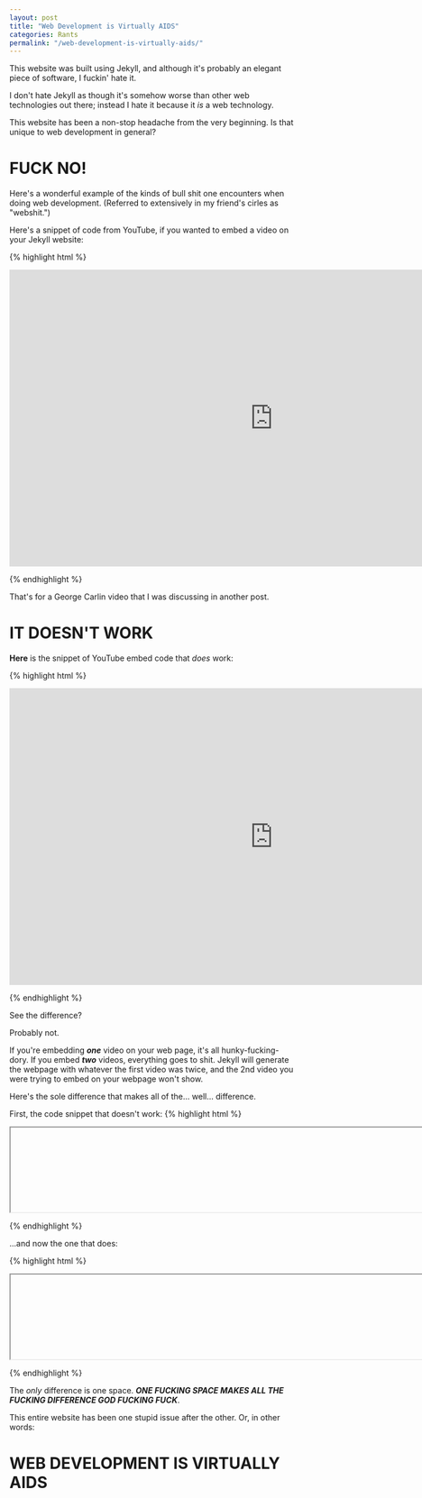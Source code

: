 ```yaml
---
layout: post
title: "Web Development is Virtually AIDS"
categories: Rants
permalink: "/web-development-is-virtually-aids/"
---
```


This website was built using Jekyll, and although it's probably an elegant piece of software, I fuckin' hate it.

I don't hate Jekyll as though it's somehow worse than other web technologies out there; instead I hate it because it _is_ a web technology.

This website has been a non-stop headache from the very beginning. Is that unique to web development in general?

# FUCK NO!

Here's a wonderful example of the kinds of bull shit one encounters when doing web development. (Referred to extensively in my friend's cirles as "webshit.")

Here's a snippet of code from YouTube, if you wanted to embed a video on your Jekyll website:

{% highlight html %}

<iframe width="933" height="527" src="https://www.youtube.com/embed/fwMukKqx-Os" title="George Carlin  About Rape" frameborder="0" allow="accelerometer; autoplay; clipboard-write; encrypted-media; gyroscope; picture-in-picture" allowfullscreen></iframe>

{% endhighlight %}

That's for a George Carlin video that I was discussing in another post.

# IT DOESN'T WORK

**Here** is the snippet of YouTube embed code that _does_ work:

{% highlight html %}

<iframe width="933" height="527" src="https://www.youtube.com/embed/fwMukKqx-Os" title="George Carlin  About Rape" frameborder="0" allow="accelerometer; autoplay; clipboard-write; encrypted-media; gyroscope; picture-in-picture" allowfullscreen> </iframe>

{% endhighlight %}

See the difference?

Probably not.

If you're embedding ***one*** video on your web page, it's all hunky-fucking-dory. If you embed ***two*** videos, everything goes to shit. Jekyll will generate the webpage with whatever the first video was twice, and the 2nd video you were trying to embed on your webpage won't show.

Here's the sole difference that makes all of the... well... difference.

First, the code snippet that doesn't work:
{% highlight html %}

<iframe width="933"...allowfullscreen></iframe>

{% endhighlight %}

...and now the one that does:

{% highlight html %}

<iframe width="933"...allowfullscreen> </iframe>

{% endhighlight %}

The _only_ difference is one space. _**ONE FUCKING SPACE MAKES ALL THE FUCKING DIFFERENCE GOD FUCKING FUCK**_.

This entire website has been one stupid issue after the other. Or, in other words:

# WEB DEVELOPMENT IS VIRTUALLY AIDS